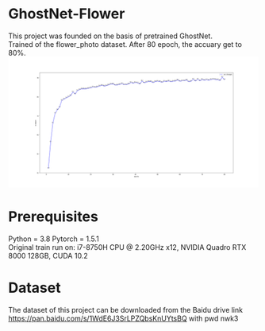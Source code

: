 # GhostNet-Flower
This project was founded on the basis of pretrained GhostNet.  
Trained of the flower_photo dataset.
After 80 epoch, the accuary get to 80%.
![Image text](https://github.com/LJiHONG/GhostNet-Flower/blob/main/Figure_1.png)

# Prerequisites
Python = 3.8 Pytorch = 1.5.1  
Original train run on: i7-8750H CPU @ 2.20GHz x12, NVIDIA Quadro RTX 8000 128GB, CUDA 10.2

# Dataset
The dataset of this project can be downloaded from the Baidu drive link 
https://pan.baidu.com/s/1WdE6J3SrLPZQbsKnUYtsBQ with pwd nwk3